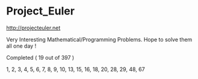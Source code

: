 Project_Euler
=============

http://projecteuler.net

Very Interesting Mathematical/Programming Problems. Hope to solve them all one day !

Completed ( 19 out of 397 )

1, 2, 3, 4, 5, 6, 7, 8, 9, 10, 13, 15, 16, 18, 20, 28, 29, 48, 67